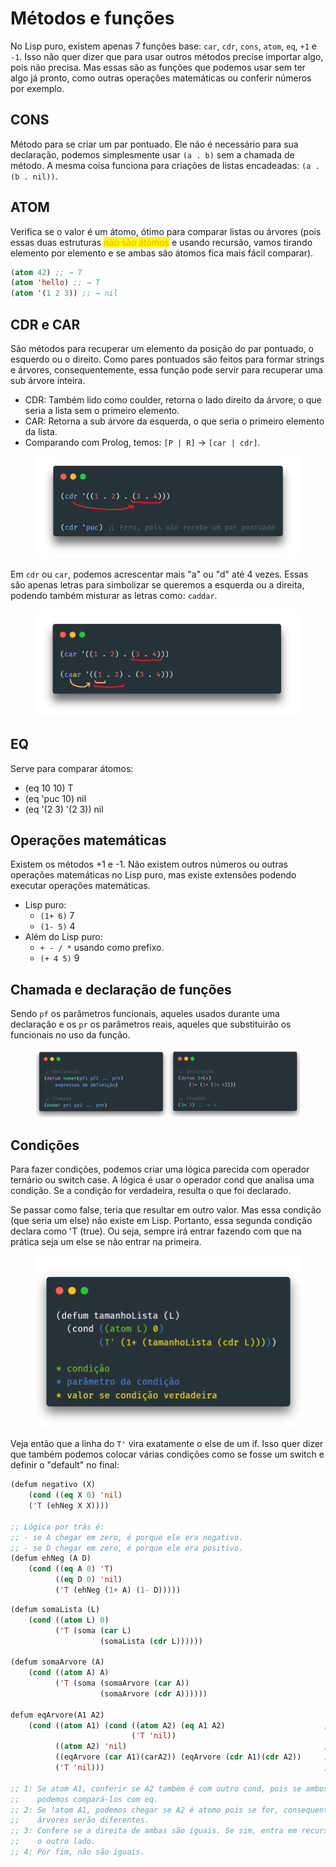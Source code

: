 # Métodos e funções

No Lisp puro, existem apenas 7 funções base: `car`, `cdr`, `cons`, `atom`, `eq`, `+1` e `-1`. Isso não quer dizer que para usar outros métodos precise importar algo, pois não precisa. Mas essas são as funções que podemos usar sem ter algo já pronto, como outras operações matemáticas ou conferir números por exemplo.

## CONS

Método para se criar um par pontuado. Ele não é necessário para sua declaração, podemos simplesmente usar `(a . b)` sem a chamada de método. A mesma coisa funciona para criações de listas encadeadas: `(a . (b . nil))`.

## ATOM

Verifica se o valor é um átomo, ótimo para comparar listas ou árvores (pois essas duas estruturas <mark style="color:orange;">não são átomos</mark> e usando recursão, vamos tirando elemento por elemento e se ambas são átomos fica mais fácil comparar).&#x20;

```lisp
(atom 42) ;; → T
(atom 'hello) ;; → T
(atom '(1 2 3)) ;; → nil
```

## CDR e CAR

São métodos para recuperar um elemento da posição do par pontuado, o esquerdo ou o direito. Como pares pontuados são feitos para formar strings e árvores, consequentemente, essa função pode servir para recuperar uma sub árvore inteira.

* CDR: Também lido como coulder, retorna o lado direito da árvore, o que seria a lista sem o primeiro elemento.
* CAR: Retorna a sub árvore da esquerda, o que seria o primeiro elemento da lista.
* Comparando com Prolog, temos: `[P | R]` -> `[car | cdr]`.

<figure><img src="../../../.gitbook/assets/lisp cdr car.png" alt=""><figcaption></figcaption></figure>

Em `cdr` ou `car`, podemos acrescentar mais "a" ou "d" até 4 vezes. Essas são apenas letras para simbolizar se queremos a esquerda ou a direita, podendo também misturar as letras como: `caddar`.

<figure><img src="../../../.gitbook/assets/lisp caar com dois a.png" alt=""><figcaption></figcaption></figure>

## EQ

Serve para comparar átomos:

* (eq 10 10) T
* (eq 'puc 10) nil
* (eq '(2 3) '(2 3)) nil

## Operações matemáticas

Existem os métodos +1 e -1. Não existem outros números ou outras operações matemáticas no Lisp puro, mas existe extensões podendo executar operações matemáticas.

* Lisp puro:
  * `(1+ 6)` 7
  * `(1- 5)` 4
* Além do Lisp puro:
  * `+ - / *` usando como prefixo.
  * `(+ 4 5)` 9

## Chamada e declaração de funções

Sendo `pf` os parâmetros funcionais, aqueles usados durante uma declaração e os `pr` os parâmetros reais, aqueles que substituirão os funcionais no uso da função.

<figure><img src="../../../.gitbook/assets/lisp funções.png" alt=""><figcaption></figcaption></figure>

## Condições

Para fazer condições, podemos criar uma lógica parecida com operador ternário ou switch case. A lógica é usar o operador cond que analisa uma condição. Se a condição for verdadeira, resulta o que foi declarado.

Se passar como false, teria que resultar em outro valor. Mas essa condição (que seria um else) não existe em Lisp. Portanto, essa segunda condição declara como 'T (true). Ou seja, sempre irá entrar fazendo com que na prática seja um else se não entrar na primeira.

<figure><img src="../../../.gitbook/assets/lisp cond.png" alt=""><figcaption></figcaption></figure>

Veja então que a linha do `T'` vira exatamente o else de um if. Isso quer dizer que também podemos colocar várias condições como se fosse um switch e definir o "default" no final:

```lisp
(defum negativo (X)
    (cond ((eq X 0) 'nil)
    ('T (ehNeg X X))))
    
;; Lógica por trás é: 
;; - se A chegar em zero, é porque ele era negativo.
;; - se D chegar em zero, é porque ele era positivo.
(defum ehNeg (A D)
    (cond ((eq A 0) 'T)
          ((eq D 0) 'nil)
          ('T (ehNeg (1+ A) (1- D)))))
```

```lisp
(defum somaLista (L)
    (cond ((atom L) 0)
          ('T (soma (car L)
                    (somaLista (cdr L))))))
                    
(defum somaArvore (A)
    (cond ((atom A) A)
          ('T (soma (somaArvore (car A))
                    (somaArvore (cdr A))))))
                    
defum eqArvore(A1 A2)
    (cond ((atom A1) (cond ((atom A2) (eq A1 A2)                      ;; 1
                           ('T 'nil))
          ((atom A2) 'nil)                                            ;; 2
          ((eqArvore (car A1)(carA2)) (eqArvore (cdr A1)(cdr A2))     ;; 3
          ('T 'nil)))                                                 ;; 4
          
;; 1: Se atom A1, conferir se A2 também é com outro cond, pois se ambos forem átomos,
;;    podemos compará-los com eq.
;; 2: Se !atom A1, podemos chegar se A2 é atomo pois se for, consequentemente, as
;;    árvores serão diferentes.
;; 3: Confere se a direita de ambas são iguais. Se sim, entra em recursão para checar
;;    o outro lado.
;; 4: Por fim, não são iguais.
```
